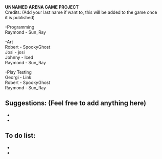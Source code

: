 **UNNAMED ARENA GAME PROJECT**  
Credits: (Add your last name if want to, this will be added to the game once it is published)

-Programming  
  Raymond - Sun_Ray

-Art  
  Robert - SpookyGhost  
  Josi - josi  
  Johnny - Iced  
  Raymond - Sun_Ray  

-Play Testing  
  Georgi - Link  
  Robert - SpookyGhost  
  Raymond - Sun_Ray  
  

Suggestions: (Feel free to add anything here)
-
-
-
To do list: 
-
-
-
